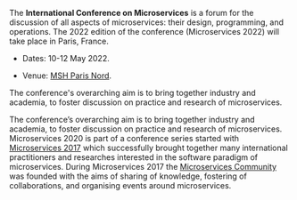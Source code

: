The **International Conference on Microservices** is a forum for the discussion of all aspects of microservices: their design, programming, and operations. The 2022 edition of the conference (Microservices 2022) will take place in Paris, France. 

- Dates: 10-12 May 2022.

- Venue: [MSH Paris Nord](https://www.mshparisnord.fr/).


The conference's overarching aim is to bring together industry and academia, to foster discussion on practice and research of microservices. 

The conference’s overarching aim is to bring together industry and academia, to foster discussion on practice and research of microservices.
Microservices 2020 is part of a conference series started with [Microservices 2017](https://www.conf-micro.services/2017/index.html) which successfully brought together many international practitioners and researches interested in the software paradigm of microservices. During Microservices 2017 the [Microservices Community](https://microservices.community) was founded with the aims of sharing of knowledge, fostering of collaborations, and organising events around microservices.



